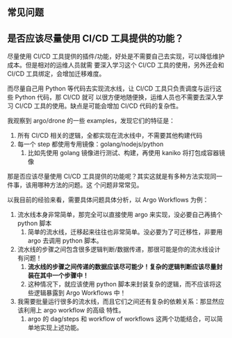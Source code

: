 ## 常见问题

## 是否应该尽量使用 CI/CD 工具提供的功能？

尽量使用 CI/CD 工具提供的插件/功能，好处是不需要自己去实现，可以降低维护成本。但是相对的运维人员就需
要深入学习这个 CI/CD 工具的使用，另外还会和 CI/CD 工具绑定，会增加迁移难度。

而尽量自己用 Python 等代码去实现流水线，让 CI/CD 工具只负责调度与运行这些 Python 代码，那 CI/CD 就可
以很方便地随便换，运维人员也不需要去深入学习 CI/CD 工具的使用。缺点是可能会增加 CI/CD 代码的复杂性。

我观察到 argo/drone 的一些 examples，发现它们的特征是：

1. 所有 CI/CD 相关的逻辑，全都实现在流水线中，不需要其他构建代码
2. 每一个 step 都使用专用镜像：golang/nodejs/python
   1. 比如先使用 golang 镜像进行测试、构建，再使用 kaniko 将打包成容器镜像

那是否应该尽量使用 CI/CD 工具提供的功能呢？其实这就是有多种方法实现同一件事，该用哪种方法的问题。这
个问题非常常见。

以我目前的经验来看，需要具体问题具体分析，以 Argo Workflows 为例：

1. 流水线本身非常简单，那完全可以直接使用 argo 来实现，没必要自己再搞个 python 脚本
   1. 简单的流水线，迁移起来往往也非常简单。没必要为了可迁移性，非要用 argo 去调用 python 脚本。
2. 流水线的步骤之间包含很多逻辑判断/数据传递，那很可能是你的流水线设计有问题！
   1. **流水线的步骤之间传递的数据应该尽可能少！复杂的逻辑判断应该尽量封装在其中一个步骤中！**
   2. 这种情况下，就应该使用 python 脚本来封装复杂的逻辑，而不应该将这些逻辑暴露到 Argo Workflows
      中！
3. 我需要批量运行很多的流水线，而且它们之间还有复杂的依赖关系：那显然应该利用上 argo workflow 的高级
   特性。
   1. argo 的 dag/steps 和 workflow of workflows 这两个功能结合，可以简单地实现上述功能。
